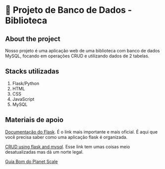 # 📕 Projeto de Banco de Dados - Biblioteca

## About the project
Nosso projeto é uma aplicação web de uma biblioteca com banco de dados MySQL, focando em operações CRUD e utilizando dados de 2 tabelas.

## Stacks utilizadas
1. Flask/Python
2. HTML
3. CSS
4. JavaScript
5. MySQL

## Materiais de apoio
[Documentação do Flask](https://python-adv-web-apps.readthedocs.io/en/latest/flask3.html). É o link mais importante e mais oficial. É aqui que você precisa saber como uma aplicação flask é organizada.

[CRUD using flask and mysql](https://www.loginworks.com/blogs/making-web-application-crud-using-flask-and-mysql/). Esse link tem umas coisas meio desatualizadas mas dá um norte legal.

[Guia Bom do Planet Scale](https://planetscale.com/learn/video-courses/mysql-for-python-developers/building-a-flask-app-with-mysql/setting-up-the-flask-project?autoplay=1)
